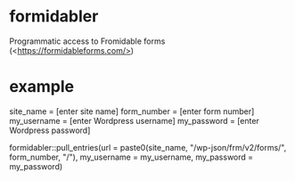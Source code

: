 # formidabler
Programmatic access to Fromidable forms (&lt;https://formidableforms.com/>)

# example
site_name = [enter site name]
form_number = [enter form number]
my_username = [enter Wordpress username]
my_password = [enter Wordpress password]

formidabler::pull_entries(url = paste0(site_name, "/wp-json/frm/v2/forms/", form_number, "/"),
                                       my_username = my_username,
                                       my_password = my_password)

